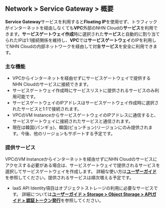 ## Network > Service Gateway > 概要

**Service Gateway**サービスを利用すると**Floating IP**を使用せず、トラフィックがインターネットを経由しなくても**VPC**外部のNHN Cloudの**サービス**を利用できます。**サービスゲートウェイ作成**時に選択された**サービス**と自動的に割り当てられたIPは1:1接続関係を維持し、**VPC**では**サービスゲートウェイ**のIPを利用してNHN Cloudの内部ネットワークを経由して対象**サービス**を安全に利用できます。

### 主な機能

* VPCからインターネットを経由せずにサービスゲートウェイで提供するNHN Cloudのサービスに接続できます。
* サービスゲートウェイ作成時にサービスリストに提供されるサービスのみ利用可能です。
* サービスゲートウェイのIPアドレスはサービスゲートウェイ作成時に選択されたサービスと1:1で接続されます。
* VPCのVM InstanceからサービスゲートウェイのIPアドレスに通信すると、サービスゲートウェイに接続されたサービスと通信されます。
* 現在は韓国(パンギョ)、韓国(ピョンチョン)リージョンにのみ提供されます。今後、他のリージョンもサポートする予定です。

### 提供サービス

VPCのVM Instanceからインターネットを経由せずにNHN Cloudのサービスにアクセスする必要がある場合は、サービスゲートウェイで提供されるサービスを選択してサービスゲートウェイを作成します。
詳細な使い方は[**ユーザーガイド**](https://docs.nhncloud.com/ja/nhncloud/ja/overview/)を参照してください。提供されるサービスは順次増える予定です。

* IaaS API Identity項目はオブジェクトストレージの利用に必要なサービスです。 詳細については[**ユーザーガイド > Storage > Object Storage > APIガイド > 認証トークン発行**](https://docs.nhncloud.com/ja/Storage/Object%20Storage/ja/api-guide/)を参照してください。
